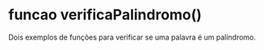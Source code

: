 # funcao verificaPalindromo()
Dois exemplos de funções para verificar se uma palavra é um palíndromo.

